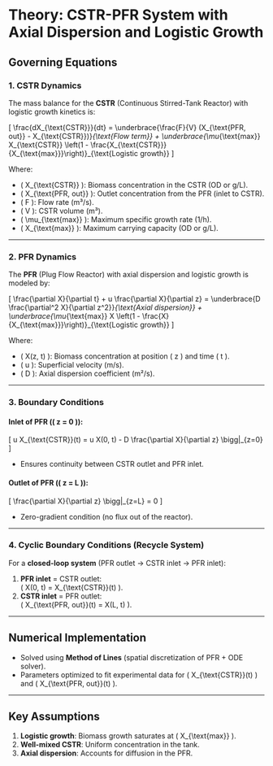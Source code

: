# Theory: CSTR-PFR System with Axial Dispersion and Logistic Growth

## Governing Equations

### 1. CSTR Dynamics
The mass balance for the **CSTR** (Continuous Stirred-Tank Reactor) with logistic growth kinetics is:

\[
\frac{dX_{\text{CSTR}}}{dt} = \underbrace{\frac{F}{V} (X_{\text{PFR, out}} - X_{\text{CSTR}})}_{\text{Flow term}} + \underbrace{\mu_{\text{max}} X_{\text{CSTR}} \left(1 - \frac{X_{\text{CSTR}}}{X_{\text{max}}}\right)}_{\text{Logistic growth}}
\]

Where:
- \( X_{\text{CSTR}} \): Biomass concentration in the CSTR (OD or g/L).
- \( X_{\text{PFR, out}} \): Outlet concentration from the PFR (inlet to CSTR).
- \( F \): Flow rate (m³/s).
- \( V \): CSTR volume (m³).
- \( \mu_{\text{max}} \): Maximum specific growth rate (1/h).
- \( X_{\text{max}} \): Maximum carrying capacity (OD or g/L).

---

### 2. PFR Dynamics
The **PFR** (Plug Flow Reactor) with axial dispersion and logistic growth is modeled by:

\[
\frac{\partial X}{\partial t} + u \frac{\partial X}{\partial z} = \underbrace{D \frac{\partial^2 X}{\partial z^2}}_{\text{Axial dispersion}} + \underbrace{\mu_{\text{max}} X \left(1 - \frac{X}{X_{\text{max}}}\right)}_{\text{Logistic growth}}
\]

Where:
- \( X(z, t) \): Biomass concentration at position \( z \) and time \( t \).
- \( u \): Superficial velocity (m/s).
- \( D \): Axial dispersion coefficient (m²/s).

---

### 3. Boundary Conditions
#### Inlet of PFR (\( z = 0 \)):
\[
u X_{\text{CSTR}}(t) = u X(0, t) - D \frac{\partial X}{\partial z} \bigg|_{z=0}
\]
- Ensures continuity between CSTR outlet and PFR inlet.

#### Outlet of PFR (\( z = L \)):
\[
\frac{\partial X}{\partial z} \bigg|_{z=L} = 0
\]
- Zero-gradient condition (no flux out of the reactor).

---

### 4. Cyclic Boundary Conditions (Recycle System)
For a **closed-loop system** (PFR outlet → CSTR inlet → PFR inlet):
1. **PFR inlet** = CSTR outlet:  
   \( X(0, t) = X_{\text{CSTR}}(t) \).
2. **CSTR inlet** = PFR outlet:  
   \( X_{\text{PFR, out}}(t) = X(L, t) \).

---

## Numerical Implementation
- Solved using **Method of Lines** (spatial discretization of PFR + ODE solver).
- Parameters optimized to fit experimental data for \( X_{\text{CSTR}}(t) \) and \( X_{\text{PFR, out}}(t) \).

---

## Key Assumptions
1. **Logistic growth**: Biomass growth saturates at \( X_{\text{max}} \).
2. **Well-mixed CSTR**: Uniform concentration in the tank.
3. **Axial dispersion**: Accounts for diffusion in the PFR.